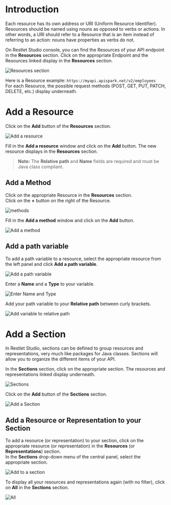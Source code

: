 # Introduction

Each resource has its own address or URI (Uniform Resource Identifier). Resources should be named using nouns as opposed to verbs or actions. In other words, a URI should refer to a Resource that is an item instead of referring to an action: nouns have properties as verbs do not.  

On Restlet Studio console, you can find the Resources of your API endpoint in the **Resources** section. Click on the appropriate Endpoint and the Resources linked display in the **Resources** section.

![Resources section](images/resources-section.jpg "Resources section")

Here is a Resource example: `https://myapi.apispark.net/v2/employees`  
For each Resource, the possible request methods (POST, GET, PUT, PATCH, DELETE, etc.) display underneath.

# Add a Resource

Click on the **Add** button of the **Resources** section.

![Add a resource](images/add-resource.jpg "Add a resource")

Fill in the **Add a resource** window and click on the **Add** button. The new resource displays in the **Resources** section.

>**Note:** The **Relative path** and **Name** fields are required and must be Java class compliant.

## Add a Method

Click on the appropriate Resource in the **Resources** section.  
Click on the **+** button on the right of the Resource.

![methods](images/methods.jpg "methods")

Fill in the **Add a method** window and click on the **Add** button.

![Add a method](images/add-method.jpg "Add a method")

## <a class="anchor" name="path-variable"></a>Add a path variable

To add a path variable to a resource, select the appropriate resource from the left panel and click **Add a path variable**.  

![Add a path variable](images/add-path-variable.jpg "Add a path variable")

Enter a **Name** and a **Type** to your variable.  

![Enter Name and Type](images/enter-path-variable.jpg "Enter Name and Type")

Add your path variable to your **Relative path** between curly brackets.

![Add variable to relative path](images/add-path-variable-to-relative-path.jpg "Add variable to relative path")



# Add a Section

In Restlet Studio, sections can be defined to group resources and representations, very much like packages for Java classes. Sections will allow you to organize the different items of your API.

In the **Sections** section, click on the appropriate section. The resources and representations linked display underneath.

![Sections](images/sections.jpg "Sections")

Click on the **Add** button of the **Sections** section.

![Add a Section](images/add-section.jpg "Add a Section")

## Add a Resource or Representation to your Section

To add a resource (or representation) to your section, click on the appropriate resource (or representation) in the **Resources** (or **Representations**) section.  
In the **Sections** drop-down menu of the central panel, select the appropriate section.

![Add to a section](images/add-to-a-section.jpg "Add to a section")

To display all your resources and representations again (with no filter), click on **All** in the **Sections** section.

![All](images/all.jpg "All")
